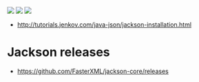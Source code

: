 ![](https://img.shields.io/badge/language-java-blue)
![](https://img.shields.io/badge/technology-jackson-blue)
![](https://img.shields.io/badge/development%20year-2019-orange)

- <http://tutorials.jenkov.com/java-json/jackson-installation.html>

# Jackson releases

- https://github.com/FasterXML/jackson-core/releases
